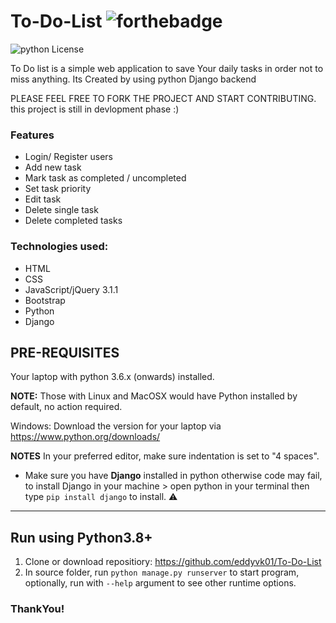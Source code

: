 # To-Do-List  ![forthebadge](https://forthebadge.com/images/badges/made-with-Python.svg)
![python License](https://img.shields.io/badge/MADE%20WITH-Django-blue.svg)

To Do list is a simple web application to save Your daily tasks in order not to miss anything. Its Created by using python Django backend

PLEASE FEEL FREE TO FORK THE PROJECT AND START CONTRIBUTING. this project is still in devlopment phase :)

### Features
* Login/ Register users
* Add new task
* Mark task as completed / uncompleted
* Set task priority
* Edit task
* Delete single task
* Delete completed tasks

### Technologies used:
* HTML
* CSS
* JavaScript/jQuery 3.1.1
* Bootstrap
* Python
* Django

## PRE-REQUISITES
Your laptop with python 3.6.x (onwards) installed.

**NOTE:** Those with Linux and MacOSX would have Python installed by default, no action required.

Windows: Download the version for your laptop via https://www.python.org/downloads/

**NOTES**
In your preferred editor, make sure indentation is set to "4 spaces".

* Make sure you have **Django** installed in python otherwise code may fail, to install Django in your machine > open python in your terminal then type `pip install django` to install. :warning:

---

## Run using Python3.8+
1. Clone or download repositiory: https://github.com/eddyvk01/To-Do-List
2. In source folder, run `python manage.py runserver` to start program, optionally, run with `--help` argument to see other runtime options.
 
### ThankYou!
